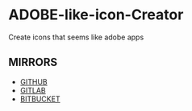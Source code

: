 # ADOBE-like-icon-Creator
Create icons that seems like adobe apps

## MIRRORS
- [GITHUB](https://github.com/Sharkbyteprojects/ADOBE-like-icon-Creator/)
- [GITLAB](https://gitlab.com/Sharkbyteprojects/ADOBE-like-icon-Creator/)
- [BITBUCKET](https://bitbucket.org/Sharkbyteprojects/adobe-like-icon-creator/)
